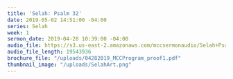 ```yaml
---
title: 'Selah: Psalm 32'
date: 2019-05-02 14:51:00 -04:00
series: Selah
week: 1
sermon_date: 2019-04-28 10:39:00 -04:00
audio_file: https://s3.us-east-2.amazonaws.com/mccsermonaudio/Selah+Psalm+32.lite.mp3
audio_file_length: 19543936
brochure_file: "/uploads/04282019_MCCProgram_proof1.pdf"
thumbnail_image: "/uploads/SelahArt.png"
---
```


